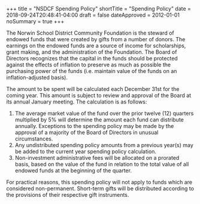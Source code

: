 +++
title = "NSDCF Spending Policy"
shortTitle = "Spending Policy"
date  = 2018-09-24T20:48:41-04:00
draft = false
dateApproved = 2012-01-01
noSummary = true
+++

The Norwin School District Community Foundation is the steward of endowed funds that were created by gifts from a number of donors. The earnings on the endowed funds are a source of income for scholarships, grant making, and the administration of the Foundation. The Board of Directors recognizes that the capital in the funds should be protected against the effects of inflation to preserve as much as possible the purchasing power of the funds (i.e. maintain value of the funds on an inflation-adjusted basis).

The amount to be spent will be calculated each December 31st for the coming year. This amount is subject to review and approval of the Board at its annual January meeting. The calculation is as follows:

1. The average market value of the fund over the prior twelve (12) quarters multiplied by 5% will determine the amount each fund can distribute annually. Exceptions to the spending policy may be made by the approval of a majority of the Board of Directors in unusual circumstances.
2. Any undistributed spending policy amounts from a previous year(s) may be added to the current year spending policy calculation.
3. Non-investment administrative fees will be allocated on a prorated basis, based on the value of the fund in relation to the total value of all endowed funds at the beginning of the quarter.

For practical reasons, this spending policy will not apply to funds which are
considered non-permanent. Short-term gifts will be distributed according to the provisions of their respective gift instruments.
